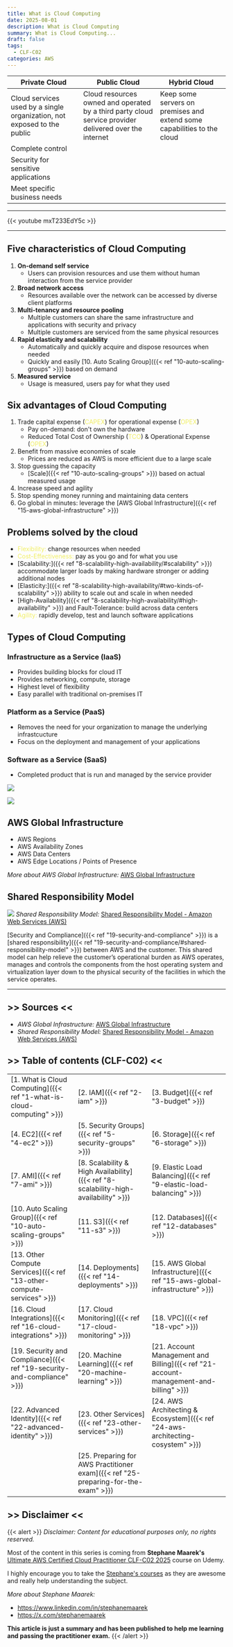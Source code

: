 ```yaml
---
title: What is Cloud Computing
date: 2025-08-01
description: What is Cloud Computing
summary: What is Cloud Computing...
draft: false
tags:
  - CLF-C02
categories: AWS
---
```


| **Private Cloud**                                                       | **Public Cloud**                                                                                       | **Hybrid Cloud**                                                        |
| ----------------------------------------------------------------------- | ------------------------------------------------------------------------------------------------------ | ----------------------------------------------------------------------- |
| Cloud services used by a single organization, not exposed to the public | Cloud resources owned and operated by a third party cloud service provider delivered over the internet | Keep some servers on premises and extend some capabilities to the cloud |
| Complete control                                                        |                                                                                                        |                                                                         |
| Security for sensitive applications                                     |                                                                                                        |                                                                         |
| Meet specific business needs                                            |                                                                                                        |                                                                         |

---

{{< youtube mxT233EdY5c >}}

---
## Five characteristics of Cloud Computing

1. **On-demand self service**
	- Users can provision resources and use them without human interaction from the service provider
2. **Broad network access**
	- Resources available over the network can be accessed by diverse client platforms
3. **Multi-tenancy and resource pooling**
	- Multiple customers can share the same infrastructure and applications with security and privacy
	- Multiple customers are serviced from the same physical resources
4. **Rapid elasticity and scalability**
	- Automatically and quickly acquire and dispose resources when needed
	- Quickly and easily [10. Auto Scaling Group]({{< ref "10-auto-scaling-groups" >}}) based on demand
5. **Measured service**
	- Usage is measured, users pay for what they used
## Six advantages of Cloud Computing

1. Trade capital expense (<font color=#f1ef63>CAPEX</font>) for operational expense (<font color=#f1ef63>OPEX</font>)
	- Pay on-demand: don't own the hardware
	- Reduced Total Cost of Ownership (<font color=#f1ef63>TCO</font>) & Operational Expense (<font color=#f1ef63>OPEX</font>)
2. Benefit from massive economies of scale
	- Prices are reduced as AWS is more efficient due to a large scale
3. Stop guessing the capacity
	- [Scale]({{< ref "10-auto-scaling-groups" >}}) based on actual measured usage
4. Increase speed and agility
5. Stop spending money running and maintaining data centers
6. Go global in minutes: leverage the [AWS Global Infrastructure]({{< ref "15-aws-global-infrastructure" >}})
## Problems solved by the cloud

- <font color=#f1ef63>Flexibility:</font> change resources when needed
- <font color=#f1ef63>Cost-Effectiveness:</font> pay as you go and for what you use
- [Scalability:]({{< ref "8-scalability-high-availability/#scalability" >}}) accommodate larger loads by making hardware stronger or adding additional nodes
- [Elasticity:]({{< ref "8-scalability-high-availability/#two-kinds-of-scalability" >}}) ability to scale out and scale in when needed
- [High-Availability]({{< ref "8-scalability-high-availability/#high-availability" >}}) and Fault-Tolerance: build across data centers
- <font color=#f1ef63>Agility:</font> rapidly develop, test and launch software applications
## Types of Cloud Computing

### Infrastructure as a Service (IaaS)

- Provides building blocks for cloud IT
- Provides networking, compute, storage
- Highest level of flexibility
- Easy parallel with traditional on-premises IT
### Platform as a Service (PaaS)

- Removes the need for your organization to manage the underlying infrastcucture
- Focus on the deployment and management of your applications
### Software as a Service (SaaS)

- Completed product that is run and managed by the service provider

![](./assets/AWS_Cloud_Computing_Types.png)

![](./assets/AWS_Cloud_Computing_Types_2.png)
## AWS Global Infrastructure

- AWS Regions
- AWS Availability Zones
- AWS Data Centers
- AWS Edge Locations / Points of Presence

_More about AWS Global Infrastructure:_ [AWS Global Infrastructure](https://infrastructure.aws)
## Shared Responsibility Model

![](./assets/AWS_Shared_Responsibility_Model.png)
_Shared Responsibility Model:_ [Shared Responsibility Model - Amazon Web Services (AWS)](https://aws.amazon.com/compliance/shared-responsibility-model/)

[Security and Compliance]({{< ref "19-security-and-compliance" >}}) is a [shared responsibility]({{< ref "19-security-and-compliance/#shared-responsibility-model" >}}) between AWS and the customer. This shared model can help relieve the customer’s operational burden as AWS operates, manages and controls the components from the host operating system and virtualization layer down to the physical security of the facilities in which the service operates.

---
## >> Sources <<

- _AWS Global Infrastructure:_ [AWS Global Infrastructure](https://infrastructure.aws)
- _Shared Responsibility Model:_ [Shared Responsibility Model - Amazon Web Services (AWS)](https://aws.amazon.com/compliance/shared-responsibility-model/)

## >> Table of contents (CLF-C02) <<

|                                                                         |                                                                                     |                                                                                       |
| ----------------------------------------------------------------------- | ----------------------------------------------------------------------------------- | ------------------------------------------------------------------------------------- |
| [1. What is Cloud Computing]({{< ref "1-what-is-cloud-computing" >}})   | [2. IAM]({{< ref "2-iam" >}})                                                       | [3. Budget]({{< ref "3-budget" >}})                                                   |
| [4. EC2]({{< ref "4-ec2" >}})                                           | [5. Security Groups]({{< ref "5-security-groups" >}})                               | [6. Storage]({{< ref "6-storage" >}})                                                 |
| [7. AMI]({{< ref "7-ami" >}})                                           | [8. Scalability & High Availability]({{< ref "8-scalability-high-availability" >}}) | [9. Elastic Load Balancing]({{< ref "9-elastic-load-balancing" >}})                   |
| [10. Auto Scaling Group]({{< ref "10-auto-scaling-groups" >}})          | [11. S3]({{< ref "11-s3" >}})                                                       | [12. Databases]({{< ref "12-databases" >}})                                           |
| [13. Other Compute Services]({{< ref "13-other-compute-services" >}})   | [14. Deployments]({{< ref "14-deployments" >}})                                     | [15. AWS Global Infrastructure]({{< ref "15-aws-global-infrastructure" >}})           |
| [16. Cloud Integrations]({{< ref "16-cloud-integrations" >}})           | [17. Cloud Monitoring]({{< ref "17-cloud-monitoring" >}})                           | [18. VPC]({{< ref "18-vpc" >}})                                                       |
| [19. Security and Compliance]({{< ref "19-security-and-compliance" >}}) | [20. Machine Learning]({{< ref "20-machine-learning" >}})                           | [21. Account Management and Billing]({{< ref "21-account-management-and-billing" >}}) |
| [22. Advanced Identity]({{< ref "22-advanced-identity" >}})             | [23. Other Services]({{< ref "23-other-services" >}})                               | [24. AWS Architecting & Ecosystem]({{< ref "24-aws-architecting-cosystem" >}})        |
|                                                                         | [25. Preparing for AWS Practitioner exam]({{< ref "25-preparing-for-the-exam" >}})  |                                                                                       |
## >> Disclaimer <<

{{< alert >}}
_Disclaimer: Content for educational purposes only, no rights reserved._

Most of the content in this series is coming from **Stephane Maarek's** [Ultimate AWS Certified Cloud Practitioner CLF-C02 2025](https://www.udemy.com/course/aws-certified-cloud-practitioner-new/) course on Udemy.

I highly encourage you to take the [Stephane's courses](https://www.udemy.com/user/stephane-maarek/) as they are awesome and really help understanding the subject.

_More about Stephane Maarek:_

- https://www.linkedin.com/in/stephanemaarek
- https://x.com/stephanemaarek

**This article is just a summary and has been published to help me learning and passing the practitioner exam.**
{{< /alert >}}

